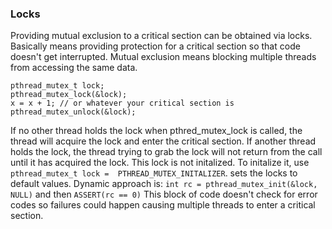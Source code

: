 
### Locks
Providing mutual exclusion to a critical section can be obtained via locks. Basically means providing protection for a critical section so that code doesn't get interrupted. 
	Mutual exclusion means blocking multiple threads from accessing the same data. 
```
pthread_mutex_t lock; 
pthread_mutex_lock(&lock);
x = x + 1; // or whatever your critical section is 
pthread_mutex_unlock(&lock);
```
If no other thread holds the lock when pthred_mutex_lock is called, the thread will acquire the lock and enter the critical section. If another thread holds the lock, the thread trying to grab the lock will not return from the call until it has acquired the lock.
This lock is not initalized. To initalize it, use `pthread_mutex_t lock =  PTHREAD_MUTEX_INITALIZER`. sets the locks to default values. Dynamic approach is: `int rc = pthread_mutex_init(&lock, NULL)` and then `ASSERT(rc == 0)`
This block of code doesn't check for error codes so failures could happen causing multiple threads to enter a critical section. 

